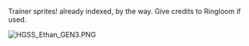 Trainer sprites! already indexed, by the way.
Give credits to Ringloom if used.

![HGSS_Ethan_GEN3.PNG](HGSS_Ethan_GEN3.PNG)
